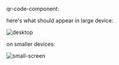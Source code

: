 qr-code-component: 

here's what should appear in large device:

![desktop](https://github.com/user-attachments/assets/15a784c6-c0b9-4dba-9ef3-212f0eb2ae4f)


on smaller devices: 


![small-screen](https://github.com/user-attachments/assets/cb8ad452-b140-4a53-a91f-3c8120735c5d)
